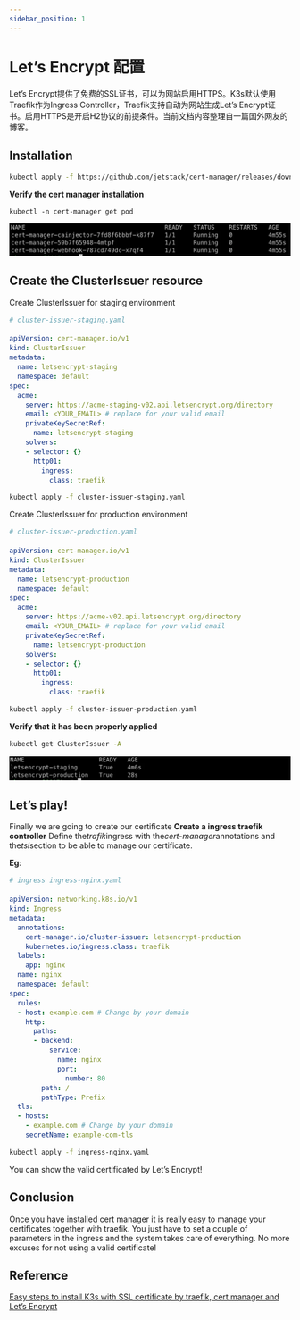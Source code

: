 ```yaml
---
sidebar_position: 1
---
```

# Let’s Encrypt 配置
Let’s Encrypt提供了免费的SSL证书，可以为网站启用HTTPS。K3s默认使用Traefik作为Ingress Controller，Traefik支持自动为网站生成Let’s Encrypt证书。启用HTTPS是开启H2协议的前提条件。当前文档内容整理自一篇国外网友的博客。

## Installation
``` sh
kubectl apply -f https://github.com/jetstack/cert-manager/releases/download/v1.7.3/cert-manager.yaml
```

**Verify the cert manager installation**
```
kubectl -n cert-manager get pod
```

![](source/img-1-1.png)

## Create the ClusterIssuer resource
Create ClusterIssuer for staging environment
``` yaml
# cluster-issuer-staging.yaml

apiVersion: cert-manager.io/v1
kind: ClusterIssuer
metadata:
  name: letsencrypt-staging
  namespace: default
spec:
  acme:
    server: https://acme-staging-v02.api.letsencrypt.org/directory
    email: <YOUR_EMAIL> # replace for your valid email
    privateKeySecretRef:
      name: letsencrypt-staging
    solvers:
    - selector: {}
      http01:
        ingress:
          class: traefik
```

``` sh
kubectl apply -f cluster-issuer-staging.yaml
```

Create ClusterIssuer for production environment

``` yaml
# cluster-issuer-production.yaml

apiVersion: cert-manager.io/v1
kind: ClusterIssuer
metadata:
  name: letsencrypt-production
  namespace: default
spec:
  acme:
    server: https://acme-v02.api.letsencrypt.org/directory
    email: <YOUR_EMAIL> # replace for your valid email
    privateKeySecretRef:
      name: letsencrypt-production
    solvers:
    - selector: {}
      http01:
        ingress:
          class: traefik
```

``` sh
kubectl apply -f cluster-issuer-production.yaml
```

**Verify that it has been properly applied**
``` sh
kubectl get ClusterIssuer -A
```

![](source/img-1-2.png)

## Let’s play!
Finally we are going to create our certificate
**Create a ingress traefik controller**
Define the*trafik*ingress with the*cert-manager*annotations and the*tsl*section to be able to manage our certificate.

**Eg**:
``` yaml
# ingress ingress-nginx.yaml

apiVersion: networking.k8s.io/v1
kind: Ingress
metadata:
  annotations:
    cert-manager.io/cluster-issuer: letsencrypt-production
    kubernetes.io/ingress.class: traefik
  labels:
    app: nginx
  name: nginx
  namespace: default
spec:
  rules:
  - host: example.com # Change by your domain
    http:
      paths:
      - backend:
          service:
            name: nginx
            port: 
              number: 80
        path: /
        pathType: Prefix  
  tls:
  - hosts:
    - example.com # Change by your domain
    secretName: example-com-tls
```

``` sh
kubectl apply -f ingress-nginx.yaml
```

You can show the valid certificated by Let’s Encrypt!

## Conclusion
Once you have installed cert manager it is really easy to manage your certificates together with traefik. You just have to set a couple of parameters in the ingress and the system takes care of everything.
No more excuses for not using a valid certificate!


## Reference
[Easy steps to install K3s with SSL certificate by traefik, cert manager and Let’s Encrypt](https://levelup.gitconnected.com/easy-steps-to-install-k3s-with-ssl-certificate-by-traefik-cert-manager-and-lets-encrypt-d74947fe7a8)
